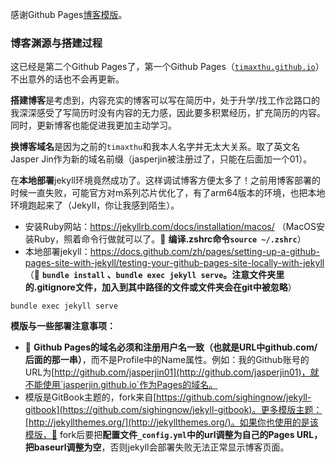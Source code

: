 

感谢Github Pages[博客模版](https://sighingnow.github.io/jekyll-gitbook)。



### 博客渊源与搭建过程

这已经是第二个Github Pages了，第一个Github Pages（[`timaxthu.github.io`](https://timaxthu.github.io)）不出意外的话也不会再更新。

**搭建博客**是考虑到，内容充实的博客可以写在简历中，处于升学/找工作岔路口的我深深感受了写简历时没有内容的无力感，因此要多积累经历，扩充简历的内容。同时，更新博客也能促进我更加主动学习。

**换博客域名**是因为之前的`timaxthu`和我本人名字并无太大关系。取了英文名Jasper Jin作为新的域名前缀（jasperjin被注册过了，只能在后面加一个01）。



在**本地部署**jekyll环境竟然成功了。这样调试博客方便太多了！之前用博客部署的时候一直失败，可能官方对m系列芯片优化了，有了arm64版本的环境，也把本地环境跑起来了（JekyII，你让我感到陌生）。

* 安装Ruby网站：https://jekyllrb.com/docs/installation/macos/ （MacOS安装Ruby，照着命令行做就可以了。🔵 **编译.zshrc命令`source ~/.zshrc`**）
* 本地部署jekyll：https://docs.github.com/zh/pages/setting-up-a-github-pages-site-with-jekyll/testing-your-github-pages-site-locally-with-jekyll （🔵 **`bundle install` 、`bundle exec jekyll serve`。注意文件夹里的.gitignore文件，加入到其中路径的文件或文件夹会在git中被忽略**）

```shell
bundle exec jekyll serve
```

**模版与一些部署注意事项：**

* 🔵 **Github Pages的域名必须和注册用户名一致（也就是URL中github.com/后面的那一串）**，而不是Profile中的Name属性。例如：我的Github账号的URL为[http://github.com/jasperjin01](http://github.com/jasperjin01)，就不能使用`jasperjin.github.io`作为Pages的域名。
* 模版是GitBook主题的，fork来自[https://github.com/sighingnow/jekyll-gitbook](https://github.com/sighingnow/jekyll-gitbook)。更多模版主题：[http://jekyllthemes.org/](http://jekyllthemes.org/)。如果你也使用的是该模版，🔵 fork后要把**配置文件`_config.yml`中的url调整为自己的Pages URL，把baseurl调整为空**，否则jekyll会部署失败无法正常显示博客页面。



 
